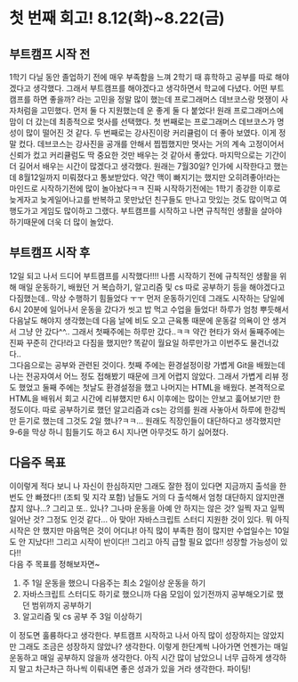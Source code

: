 # 첫 번째 회고! 8.12(화)~8.22(금)

## 부트캠프 시작 전

1학기 다닐 동안 졸업하기 전에 매우 부족함을 느껴 2학기 때 휴학하고 공부를 따로 해야겠다고 생각했다. 그래서 부트캠프를 해야겠다고 생각하면서 학교에 다녔다.
어떤 부트캠프를 하면 좋을까? 라는 고민을 정말 많이 했는데 프로그래머스 데브코스랑 멋쟁이 사자처럼을 고민했다. 먼저 둘 다 지원했는데 운 좋게 둘 다 붙었다! 원래 프로그래머스에 맘이 더 갔는데 최종적으로 멋사를 선택했다. 첫 번째로는 프로그래머스 데브코스가 명성이 많이 떨어진 것 같다. 두 번째로는 강사진이랑 커리큘럼이 더 좋아 보였다. 이게 정말 컸다. 데브코스는 강사진을 공개를 안해서 찝찝했지만 멋사는 거의 계속 고정이어서 신뢰가 컸고 커리큘럼도 딱 중요한 것만 배우는 것 같아서 좋았다. 마지막으로는 기간이 더 길어서 배우는 시간이 많겠다고 생각했다.
원래는 7월30일? 인가에 시작한다고 했는데 8월12일까지 미뤄졌다고 통보받았다. 약간 맥이 빠지기는 했지만 오히려좋아!라는 마인드로 시작하기전에 많이 놀아놨다ㅋㅋ 진짜 시작하기전에는 1학기 종강한 이후로 늦게자고 늦게일어나고를 반복하고 못만났던 친구들도 만나고 맛있는 것도 많이먹고 여행도가고 게임도 많이하고 그랬다. 부트캠프를 시작하고 나면 규칙적인 생활을 살아야 하기때문에 더욱 더 많이 놀았다.

## 부트캠프 시작 후

12일 되고 나서 드디어 부트캠프를 시작했다!!!! 나름 시작하기 전에 규칙적인 생활을 위해 매일 운동하기, 배웠던 거 복습하기, 알고리즘 및 cs 따로 공부하기 등을 해야겠다고 다짐했는데.. 막상 수행하기 힘들었다 ㅜㅜ
먼저 운동하기인데 그래도 시작하는 당일에 6시 20분에 일어나서 운동을 갔다가 씻고 밥 먹고 수업을 들었다! 하루가 엄청 뿌듯해서 다음날도 해야지 생각했는데 다음 날에 비도 오고 근육통 때문에 운동갈 의욕이 안 생겨서 그냥 안 갔다^^.. 그래서 첫째주에는 하루만 갔다..ㅋㅋ 약간 현타가 와서 둘째주에는 진짜 꾸준히 간다!라고 다짐을 했지만? 똑같이 월요일 하루만가고 이번주도 물건너갔다..<br>
그다음으로는 공부와 관련된 것이다. 첫째 주에는 환경설정이랑 가볍게 Git을 배웠는데 나는 전공자여서 어느 정도 접해봤기 때문에 크게 어렵지 않았다. 그래서 가볍게 리뷰 정도 했었고 둘째 주에는 첫날도 환경설정을 했고 나머지는 HTML을 배웠다. 본격적으로 HTML을 배워서 회고 시간에 리뷰했지만 6시 이후에는 많이는 안보고 훓어보기만 한 정도이다. 따로 공부하기로 했던 알고리즘과 cs는 강의를 원래 사놓아서 하루에 한강씩만 듣기로 했는데 그것도 2일 했나?ㅋㅋ... 원래도 직장인들이 대단하다고 생각했지만 9-6을 막상 하니 힘들기도 하고 6시 지나면 아무것도 하기 싫어졌다.

## 다음주 목표

이이렇게 적다 보니 나 자신이 한심하지만 그래도 잘한 점이 있다면 지금까지 출석을 한 번도 안 빠졌다!! (조퇴 및 지각 포함) 남들도 거의 다 출석해서 엄청 대단하지 않지만괜찮지 않나...? 그리고 또.. 있나? 그나마 운동을 아예 안 하지는 않은 것? 일찍 자고 일찍 일어난 것? 그정도 인것 같다... 아 맞아! 자바스크립트 스터디 지원한 것이 있다. 뭐 아직 시작은 안 했지만 마음먹은 것이 어디냐!
아직 많이 부족한 점이 많지만 수업일수는 10일도 안 지났다!! 그리고 시작이 반이다!! 그리고 아직 급할 필요 없다!! 성장할 가능성이 있다!! <br>
다음 주 목표를 정해보자면~

1. 주 1일 운동을 했으니 다음주는 최소 2일이상 운동을 하기
2. 자바스크립트 스터디도 하기로 했으니까 다음 모임이 있기전까지 공부해오기로 했던 범위까지 공부하기
3. 알고리즘 및 cs 공부 주 3일 이상하기 <br>

이 정도면 훌륭하다고 생각한다. 부트캠프 시작하고 나서 아직 많이 성장하지는 않았지만 그래도 조금은 성장하지 않았나? 생각한다. 이렇게 한단계씩 나아가면 언젠가는 매일 운동하고 매일 공부하지 않을까 생각한다. 아직 시간 많이 남았으니 너무 급하게 생각하지 말고 차근차근 하나씩 이뤄내면 좋은 성과가 있을 거라 생각한다. 파이팅!
